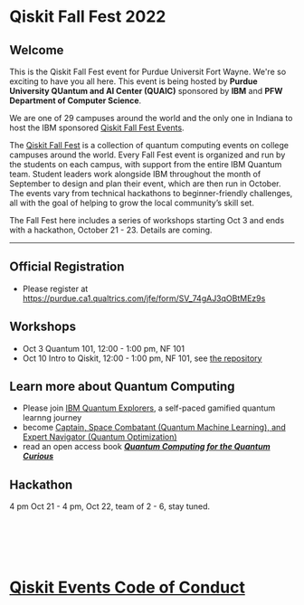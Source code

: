 # Qiskit Fall Fest 2022

## Welcome
This is the Qiskit Fall Fest event for Purdue Universit Fort Wayne. We're so exciting to have you all here. This event is being hosted by **Purdue University QUantum and AI Center (QUAIC)** sponsored by **IBM** and **PFW Department of Computer Science**. 

We are one of 29 campuses around the world and the only one in Indiana to host the IBM sponsored [Qiskit Fall Fest Events](https://qiskit.org/events/fall-fest/).

The [Qiskit Fall Fest](https://medium.com/qiskit/introducing-the-qiskit-fall-fest-feb8456b557) is a collection of quantum computing events on college campuses around the world. Every Fall Fest event is organized and run by the students on each campus, with support from the entire IBM Quantum team. Student leaders work alongside IBM throughout the month of September to design and plan their event, which are then run in October. The events vary from technical hackathons to beginner-friendly challenges, all with the goal of helping to grow the local community’s skill set.

The Fall Fest here includes a series of workshops starting Oct 3 and ends with a hackathon, October 21 - 23. Details are coming.

--------------------------------
## Official Registration
- Please register at https://purdue.ca1.qualtrics.com/jfe/form/SV_74gAJ3qOBtMEz9s

## Workshops
- Oct 3 Quantum 101, 12:00 - 1:00 pm, NF 101
- Oct 10 Intro to Qiskit, 12:00 - 1:00 pm, NF 101, see [the repository](https://github.com/qiskit-community/qiskit-presentations/tree/master/2022-02-02_penn_state_workshop)

## Learn more about Quantum Computing
- Please join [IBM Quantum Explorers](http://qisk.it/quantum-explorers), a self-paced gamified quantum learnng journey
- become [Captain, Space Combatant (Quantum Machine Learning), and Expert Navigator (Quantum Optimization)](https://ibm.ent.box.com/v/qe-attendee-guide)
- read an open access book [***Quantum Computing for the Quantum Curious***](https://link.springer.com/book/10.1007/978-3-030-61601-4)
## Hackathon
4 pm Oct 21 - 4 pm, Oct 22, team of 2 - 6, stay tuned.

<br>

<br><br>
# [Qiskit Events Code of Conduct](https://github.com/Qiskit/qiskit/blob/master/CODE_OF_CONDUCT.md)
